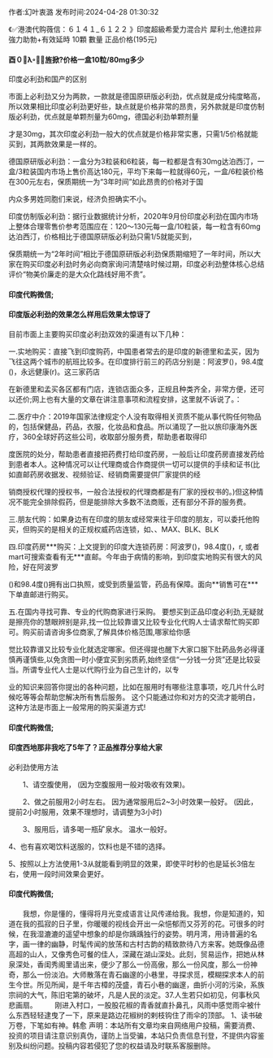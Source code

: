 <p>作者:幻叶衷潞 发布时间:2024-04-28 01:30:32</p>
<p>《✅港澳代购薇信：６１４１_６１２２ 》印度超級希愛力混合片 犀利士,他達拉非 強力助勃+有效延時 10顆 數量 正品价格(195元) </p>
									<h4>酉０λ旌掀?价格一盒10粒/80mg多少</h4><p>印度必利劲和国产的区别</p><p>市面上必利劲又分为两款，一款就是德国原研版必利劲，优点就是成分纯度略高，所以效果相比印度必利劲更好些，缺点就是价格非常的昂贵，另外款就是印度仿制版必利劲，优点就是单颗剂量为60mg，德国必利劲单颗剂量</p><p>才是30mg，其次印度必利劲一般大的优点就是价格非常实惠，只需1/5价格就能买到，其两款效果是一样的。</p><p>德国原研版必利劲：一盒分为3粒装和6粒装，每一粒都是含有30mg达泊西汀，一盒/3粒装国内市场上售价高达180元，平均下来每一粒就得60元，一盒/6粒装价格在300元左右，保质期统一为“3年时间”如此昂贵的价格对于国</p><p>内众多男姓同胞们来说，经济负担确实不小。</p><p>印度仿制版必利劲：据行业数据统计分析，2020年9月份印度必利劲在国内市场上整体合理零售价参考范围应在：120～130元每一盒/10粒装，每一粒含有60mg达泊西汀，价格相比于德国原研版必利劲只需1/5就能买到，</p><p>保质期统一为“2年时间”相比于德国原研版必利劲保质期缩短了一年时间，所以大家在购买印度必利劲时务必向商家询问清楚啥时候过期，印度必利劲整体核心总结评价“物美价廉走的是大众化路线好用不贵”。</p><p></p><h4>	印度代购微信;</h4><p></p><h4>印度版必利劲的效果怎么样用后效果太惊讶了</h4><p>目前市面上主要购买印度必利劲双效的渠道有以下几种：</p><p>一.实地购买：直接飞到印度购药，中国患者常去的是印度的新德里和孟买，因为飞往这两个城市的航班比较多。在印度排行前三的药店分别是：阿波罗()，98.4度()，永远健康(r)。这三家药店</p><p>在新德里和孟买各区都有门店，连锁店面众多，正规且种类齐全，非常方便，还可以还价;网上也有大量的文章在讲注意事项和流程安排，这里就不诉说了。：</p><p>二.医疗中介：2019年国家法律规定个人没有取得相关资质不能从事代购任何物品的，包括保健品，药品，衣服，化妆品和食品。所以涌现了一批以旅印康海外医疗，360全球好药这些公司，收取部分服务费，帮助患者取得印</p><p>度医院的处分，帮助患者直接把药费打给印度药房，一般后让印度药房直接发药给到患者本人。这种情况可以让代理商或合作商提供一切可以提供的手续和证书(比如直邮药房收据发、视频验证、经销商需要提供厂家提供的经</p><p>销商授权代理的授权书，一般合法授权的代理商都是有厂家的授权书的。)但这种情况不能完全排除假药，但是能排除大多数不法商贩，还有部分不菲的服务费。</p><p>三.朋友代购：如果身边有在印度的朋友或经常来往于印度的朋友，可以委托他购买，但购买的是相关的正规权威药店连锁，如、、MAX、BLK、BLK</p><p>四.印度药房***购买：上文提到的印度大连锁药房：阿波罗()，98.4度()，r, 或者 mart可搜索查看有无***直邮。今年由于病情的影响，到印度实地购买有很大的风险，好在阿波罗</p><p>()和98.4度()拥有出口执照，或受到质量监管，药品有保障。面向**销售可在***下单直邮进行购买。</p><p>五.在国内寻找可靠、专业的代购商家进行采购。 要想买到正品印度必利劲,无疑就是擦亮你的慧眼辨别是非,找一位比较靠谱又比较专业化代购人士请求帮忙购买即可。购买前请咨询多位商家,了解具体价格范围,哪家给你感</p><p>觉比较靠谱又比较专业化就选定哪家。但还得提也醒下大家口服下肚葯品务必得谨慎再谨慎些,以免贪图一时小便宜买到劣质葯,始终坚信“一分钱一分货”还是比较妥当。所谓专业代人士是以代购行业为自己生计的，以专</p><p>业的知识来回答你提出的各种问题，比如在服用时有哪些注意事项，吃几片什么时候吃等等会帮助您解决所有售后服务。 这个只能通过你和对方的交流才能明白，这种方法是市面上一般常用的购买渠道方式!</p><p></p><h4>	印度代购微信;</h4><p></p><h4>印度西地那非我吃了5年了？正品推荐分享给大家</h4><p>必利劲使用方法</p><p>　　1、请空腹使用， (因为空腹服用一般对吸收有效果)。</p><p>　　2、做之前服用2小时左右。 因为通常服用后2~3小时效果一般好。 (因此，提前2小时服用，效果不理想时，请调整为3小时)</p><p>　　3、服用后，请多喝一瓶矿泉水。 温水一般好。</p><p>    4、也有喜欢喝饮料送服的，饮料也是不错的选择。</p><p>    5、按照以上方法使用1-3从就能看到明显的效果，即使平时秒的也是延长3倍左右，使用一段时间效果会更好。</p><p></p><h4>	印度代购微信;</h4>　　我想，你是懂的，懂得将月光变成语言让风传递给我。我想，你是知道的，知道在我的孤寂的日子里，你暖暖的视线会开出一朵悒郁而又芬芳的花。可很多的时候，在我湿漉漉的遥望中想象的却是你踽踽独行的姿势。明月湾，用诗普遍的名字，画一律的幽静，时髦传闻的放荡和古村古韵的精致款待八方来客。她既像品德高超的山人，又像秀色可餐的佳人，深藏在湖山深处。此刻，贸易运作，把她从林泉深处，香闺秀阁里请出来，便少了那么一份高傲，那么一份风度，那么一份神奇，那么一份淡泊。大师散落在青石幽邃的小巷里，寻探求觅，模糊探求本人的前生今世。所见所闻，是千年古樟的茂盛，青石小巷的幽邃，曲折小河的污染，系族宗祠的大气，陈旧宅第的破坏，凡是人民的淡定。37.人生若只如初见，何事秋风悲画扇。　　　刚进入村口，一股股花椒的青香就直扑鼻孔，风雨中感觉雨伞被什么东西轻轻逮曳了一下，原来是路边花椒树的剌枝钩住了雨伞的顶部。	1、读书破万卷，下笔如有神。韩愈				声明：本站所有文章均来自网络用户投稿，需要消费、投资的项目请注意识别真伪，谨防上当受骗，本站只负责信息刊登，不提供内容鉴别及纠纷问题。投稿内容若侵犯了您的权益请及时联系客服删除。				
